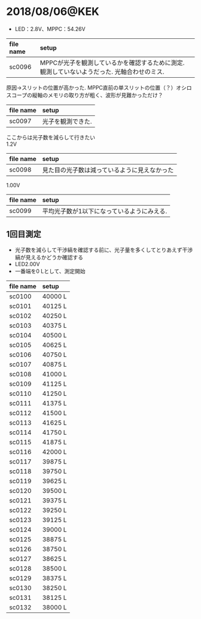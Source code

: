 # 2018/08/06@KEK
- LED：2.8V、MPPC：54.26V

|file name| setup   |
|:--------|:--------|
|sc0096|MPPCが光子を観測しているかを確認するために測定. 観測していないようだった. 光軸合わせのミス.|

原因→スリットの位置が高かった. MPPC直前の単スリットの位置（？）オシロスコープの縦軸のメモリの取り方が粗く、波形が見難かっただけ？<br>

|file name| setup   |
|:--------|:--------|
|sc0097|光子を観測できた.|

ここからは光子数を減らして行きたい<br>
1.2V<br>

|file name| setup   |
|:--------|:--------|
|sc0098|見た目の光子数は減っているように見えなかった|

1.00V

|file name| setup   |
|:--------|:--------|
|sc0099|平均光子数が1以下になっているようにみえる. |

## 1回目測定
- 光子数を減らして干渉縞を確認する前に、光子量を多くしてとりあえず干渉縞が見えるかどうか確認する<br>
- LED2.00V<br>
- 一番端を0 Lとして、測定開始<br>

|file name| setup   |
|:--------|:--------|
|sc0100|40000 L|
|sc0101|40125 L|
|sc0102|40250 L|
|sc0103|40375 L|
|sc0104|40500 L|
|sc0105|40625 L|
|sc0106|40750 L|
|sc0107|40875 L|
|sc0108|41000 L|
|sc0109|41125 L|
|sc0110|41250 L|
|sc0111|41375 L|
|sc0112|41500 L|
|sc0113|41625 L|
|sc0114|41750 L|
|sc0115|41875 L|
|sc0116|42000 L|
|sc0117|39875 L|
|sc0118|39750 L|
|sc0119|39625 L|
|sc0120|39500 L|
|sc0121|39375 L|
|sc0122|39250 L|
|sc0123|39125 L|
|sc0124|39000 L|
|sc0125|38875 L|
|sc0126|38750 L|
|sc0127|38625 L|
|sc0128|38500 L|
|sc0129|38375 L|
|sc0130|38250 L|
|sc0131|38125 L|
|sc0132|38000 L| 
